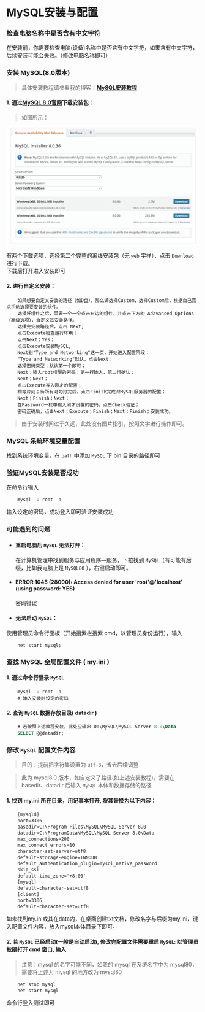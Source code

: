 # **MySQL安装与配置**

### 检查电脑名称中是否含有中文字符

在安装前，你需要检查电脑(设备)名称中是否含有中文字符，如果含有中文字符，后续安装可能会失败。（修改电脑名称即可）

### 安装 MySQL(8.0版本)
> 具体安装教程请参看我的博客：**[MySQL安装教程](https://blog.csdn.net/Cosmo9/article/details/132845215)**

#### 1. 通过[MySQL 8.0官网](https://dev.mysql.com/downloads/windows/)下载安装包：

>如图所示：

![ ](./img/1-1.png " ")

有两个下载选项，选择第二个完整的离线安装包（无 `web` 字样），点击 `Download` 进行下载。  
下载后打开进入安装即可

#### 2. 进行自定义安装：

```
    如果想要自定义安装的路径（如D盘），那么请选择Custom，选择Custom后，根据自己需求手动选择要安装的组件。  
    选择好组件之后，需要一个一个点击右边的组件，并点击下方的 Adavanced Options（高级选项），自定义其安装路径。  
    选择完安装路径后，点击 Next;  
    点击Execute检查运行环境；  
    点击Next；Yes；  
    点击Execute安装MySQL;  
    Next到"Type and Networking"这一页，开始进入配置阶段；  
    "Type and Networking"默认，点击Next；  
    选择密码类型：默认第一个即可；  
    Next；输入root权限的密码：第一行输入，第二行确认；  
    Next；Next；  
    点击Execute写入刚才的配置；  
    稍等片刻；待所有对勾打完后，点击Finish完成对MySQL服务器的配置；  
    Next；Finish；Next；  
    在Password一栏中输入刚才设置的密码，点击Check验证；  
    密码正确后，点击Next；Execute；Finish；Next；Finish；安装成功。  
```

> 由于安装时间过于久远，此处没有图片指引，按照文字进行操作即可。


### MySQL 系统环境变量配置

找到系统环境变量，在 `path` 中添加 `MySQL` 下 bin 目录的路径即可

### 验证MySQL安装是否成功

在命令行输入

```
    mysql -u root -p
```

输入设定的密码，成功登入即可验证安装成功

### 可能遇到的问题

+ #### 重启电脑后 `MySQL` 无法打开：

  在计算机管理中找到服务与应用程序—服务，下拉找到 `MySQL`（有可能有后缀，比如我电脑上是 `MySQL80` ），右键启动即可。

+ #### ERROR 1045 (28000): Access denied for user 'root'@'localhost' (using password: YES)

  密码错误

+ #### 无法启动 `MySQL`：

使用管理员命令行面板（开始搜索栏搜索 cmd，以管理员身份运行），输入  

```
    net start mysql;
```

### 查找 MySQL 全局配置文件 ( my.ini )

#### 1. 通过命令行登录 `MySQL`

```
    mysql -u root -p
    # 输入安装时设定的密码
```

#### 2. 查询 `MySQL` 数据存放目录( datadir )

```sql
    # 若按照上述教程安装，此处应输出 D:\MySQL\MySQL Server 8.0\Data
    SELECT @@datadir; 
```

### 修改 `MySQL` 配置文件内容

>目的：提前把字符集设置为 `utf-8`，省去后续调整  

> 此为 mysql8.0 版本，如自定义了路径(如上述安装教程)，需要在 basedir、datadir 后输入 `MySQL` 本体和数据存储的路径

#### 1. 找到 my.ini 所在目录，用记事本打开, 将其替换为以下内容：

```
    [mysqld]
    port=3306
    basedir=C:\Program Files\MySQL\MySQL Server 8.0
    datadir=C:\ProgramData\MySQL\MySQL Server 8.0\Data
    max_connections=200
    max_connect_errors=10
    character-set-server=utf8
    default-storage-engine=INNODB
    default_authentication_plugin=mysql_native_password
    skip_ssl
    default-time_zone='+8:00'
    [mysql]
    default-character-set=utf8
    [client]
    port=3306
    default-character-set=utf8
```

如未找到my.ini或其在data内，在桌面创建txt文档，修改名字与后缀为my.ini，键入配置文件内容，放入mysql本体目录下即可。  

#### 2. 若 `MySQL` 已经启动(一般是自动启动), 修改完配置文件需要重启 `MySQL`: 以**管理员权限**打开 cmd 窗口, 输入

>注意：mysql 的名字可能不同，如我的 mysql 在系统名字中为 mysql80，需要将上述为 mysql 的地方改为 mysql80

```
    net stop mysql
    net start mysql
```

命令行登入测试即可